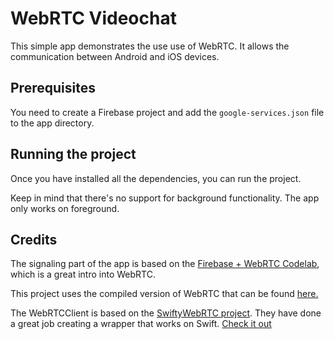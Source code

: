 # WebRTC Videochat 
This simple app demonstrates the use use of WebRTC. It allows the communication between Android and iOS devices.

## Prerequisites
You need to create a Firebase project and add the `google-services.json` file to the app directory.

## Running the project
Once you have installed all the dependencies, you can run the project. 

Keep in mind that there's no support for background functionality. The app only works on foreground. 

## Credits
The signaling part of the app is based on the [Firebase + WebRTC Codelab](https://webrtc.org/getting-started/firebase-rtc-codelab), which is a great intro into WebRTC.

This project uses the compiled version of WebRTC that can be found [here.](https://bintray.com/google/webrtc/google-webrtc/1.0.30039#read) 

The WebRTCClient is based on the [SwiftyWebRTC project](https://github.com/Ankit-Aggarwal/SwiftyWebRTC). They have done a great job creating a wrapper that works on Swift. [Check it out](https://hackernoon.com/swiftywebrtc-789936b0e39b) 

